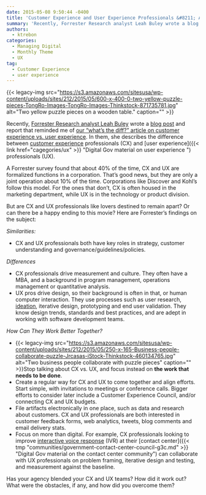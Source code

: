 ```yaml
---
date: 2015-05-08 9:50:44 -0400
title: 'Customer Experience and User Experience Professionals &#8211; A Match Made in Heaven!'
summary: 'Recently, Forrester Research analyst Leah Buley wrote a blog post and report that reminded me of our &#8220;what&#8217;s the diff?&#8221; article on customer experience vs. user experience. In them, she describes the difference between customer experience professionals (CX) and user experience professionals (UX). A Forrester survey found that about 40% of the time, CX and UX are'
authors:
  - ktrebon
categories:
  - Managing Digital
  - Monthly Theme
  - UX
tag:
  - Customer Experience
  - user experience
---
```


{{< legacy-img src="https://s3.amazonaws.com/sitesusa/wp-content/uploads/sites/212/2015/05/600-x-400-0-two-yellow-puzzle-pieces-TongRo-Images-TongRo-Images-Thinkstock-871735781.jpg" alt="Two yellow puzzle pieces on a wooden table." caption="" >}} 

Recently, [Forrester Research analyst Leah Buley](https://www.forrester.com/leah-buley "Link to Forrester research and bio Leah Buley ") wrote a [blog post](http://blogs.forrester.com/leah_buley/15-04-24-whats_in_a_name_between_cx_and_ux_a_lot "Link to Leah Buley Forrester Blog Post") and report that reminded me of [our &#8220;what&#8217;s the diff?&#8221; article on customer experience vs. user experience](https://www.WHATEVER/2014/07/07/user-experience-ux-vs-customer-experience-cx-whats-the-dif/ "DigitalGov article on customer experience vs. user experience"). In them, she describes the difference between [customer experience](https://www.WHATEVER/2015/04/08/monthly-theme-how-federal-contact-centers-deliver-great-customer-service/ "Digital Gov material on customer experience") professionals (CX) and [user experience]({{< link href="cagegories/ux" >}} "Digital Gov material on user experience ") professionals (UX).

A Forrester survey found that about 40% of the time, CX and UX are formalized functions in a corporation. That&#8217;s good news, but they are only a joint operation about 10% of the time. Corporations like Discover and Kohl&#8217;s follow this model. For the ones that don&#8217;t, CX is often housed in the marketing department, while UX is in the technology or product division.

But are CX and UX professionals like lovers destined to remain apart? Or can there be a happy ending to this movie? Here are Forrester&#8217;s findings on the subject:

_Similarities:_

  * CX and UX professionals both have key roles in strategy, customer understanding and governance/guidelines/policies.

_Differences_

  * CX professionals drive measurement and culture. They often have a MBA, and a background in program management, operations management or quantitative analysis.
  * UX pros drive design, so their background is often in that, or human computer interaction. They use processes such as user research, [ideation](https://www.WHATEVER/2013/11/14/ideation-challenges/ "Digital Gov material on ideation "), iterative design, prototyping and end user validation. They know design trends, standards and best practices, and are adept in working with software development teams.

_How Can They Work Better Together?_

  * {{< legacy-img src="https://s3.amazonaws.com/sitesusa/wp-content/uploads/sites/212/2015/05/250-x-165-Business-people-collaborate-puzzle-Jrcasas-iStock-Thinkstock-460134765.jpg" alt="Two business people collaborate with puzzle pieces" caption="" >}}Stop talking about CX vs. UX, and focus instead on **the work that needs to be done**.
  * Create a regular way for CX and UX to come together and align efforts. Start simple, with invitations to meetings or conference calls. Bigger efforts to consider later include a Customer Experience Council, and/or connecting CX and UX budgets.
  * File artifacts electronically in one place, such as data and research about customers. CX and UX professionals are both interested in customer feedback forms, web analytics, tweets, blog comments and email delivery stats.
  * Focus on more than digital. For example, CX professionals looking to improve [interactive voice response](https://www.WHATEVER/2015/04/30/digitalgovs-inaugural-podcast-how-ivr-supports-contact-centers/ "DigitalGov’s Inaugural Podcast: How IVR Supports Contact Centers") (IVR) at their [contact center]({{< tmp "communities/government-contact-center-council-g3c.md" >}} "Digital Gov material on the contact center community") can collaborate with UX professionals on problem framing, iterative design and testing, and measurement against the baseline.

Has your agency blended your CX and UX teams? How did it work out? What were the obstacles, if any, and how did you overcome them?